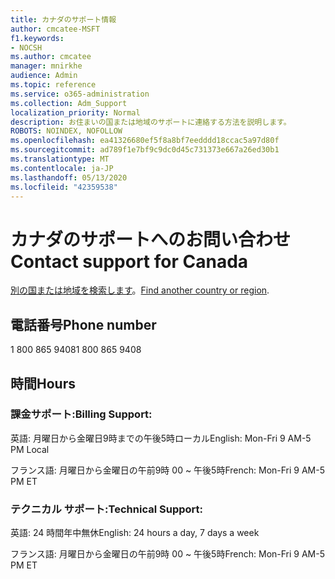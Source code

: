 ```yaml
---
title: カナダのサポート情報
author: cmcatee-MSFT
f1.keywords:
- NOCSH
ms.author: cmcatee
manager: mnirkhe
audience: Admin
ms.topic: reference
ms.service: o365-administration
ms.collection: Adm_Support
localization_priority: Normal
description: お住まいの国または地域のサポートに連絡する方法を説明します。
ROBOTS: NOINDEX, NOFOLLOW
ms.openlocfilehash: ea41326680ef5f8a8bf7eedddd18ccac5a97d80f
ms.sourcegitcommit: ad789f1e7bf9c9dc0d45c731373e667a26ed30b1
ms.translationtype: MT
ms.contentlocale: ja-JP
ms.lasthandoff: 05/13/2020
ms.locfileid: "42359538"
---
```

# <a name="contact-support-for-canada"></a><span data-ttu-id="08e55-103">カナダのサポートへのお問い合わせ</span><span class="sxs-lookup"><span data-stu-id="08e55-103">Contact support for Canada</span></span>

<span data-ttu-id="08e55-104">[別の国または地域を検索します](../contact-support-for-business-products.md)。</span><span class="sxs-lookup"><span data-stu-id="08e55-104">[Find another country or region](../contact-support-for-business-products.md).</span></span>

## <a name="phone-number"></a><span data-ttu-id="08e55-105">電話番号</span><span class="sxs-lookup"><span data-stu-id="08e55-105">Phone number</span></span>
<span data-ttu-id="08e55-106">1 800 865 9408</span><span class="sxs-lookup"><span data-stu-id="08e55-106">1 800 865 9408</span></span>

## <a name="hours"></a><span data-ttu-id="08e55-107">時間</span><span class="sxs-lookup"><span data-stu-id="08e55-107">Hours</span></span>
### <a name="billing-support"></a><span data-ttu-id="08e55-108">課金サポート:</span><span class="sxs-lookup"><span data-stu-id="08e55-108">Billing Support:</span></span>

<span data-ttu-id="08e55-109">英語: 月曜日から金曜日9時までの午後5時ローカル</span><span class="sxs-lookup"><span data-stu-id="08e55-109">English: Mon-Fri 9 AM-5 PM Local</span></span>

<span data-ttu-id="08e55-110">フランス語: 月曜日から金曜日の午前9時 00 ~ 午後5時</span><span class="sxs-lookup"><span data-stu-id="08e55-110">French: Mon-Fri 9 AM-5 PM ET</span></span>

### <a name="technical-support"></a><span data-ttu-id="08e55-111">テクニカル サポート:</span><span class="sxs-lookup"><span data-stu-id="08e55-111">Technical Support:</span></span>

<span data-ttu-id="08e55-112">英語: 24 時間年中無休</span><span class="sxs-lookup"><span data-stu-id="08e55-112">English: 24 hours a day, 7 days a week</span></span>

<span data-ttu-id="08e55-113">フランス語: 月曜日から金曜日の午前9時 00 ~ 午後5時</span><span class="sxs-lookup"><span data-stu-id="08e55-113">French: Mon-Fri 9 AM-5 PM ET</span></span>
